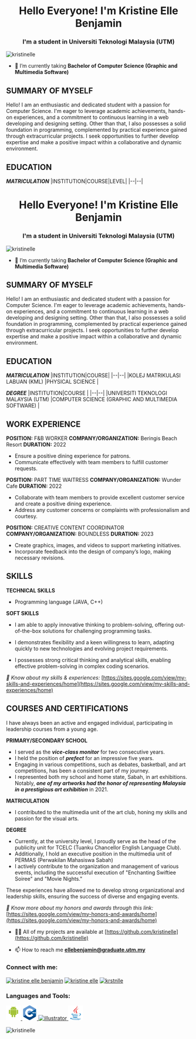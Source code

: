 
<h1 align="center">Hello Everyone! I'm Kristine Elle Benjamin</h1>
<h3 align="center">I'm a student in Universiti Teknologi Malaysia (UTM)</h3>

<p align="left"> <img src="https://komarev.com/ghpvc/?username=kristinelle&label=Profile%20views&color=0e75b6&style=flat" alt="kristinelle" /> </p>

- 🌱 I’m currently taking **Bachelor of Computer Science (Graphic and Multimedia Software)**

## **SUMMARY OF MYSELF**

Hello! I am an enthusiastic and dedicated student with a passion for Computer Science. I'm eager to leverage academic achievements, hands-on experiences, and a commitment to continuous learning in a web developing and designing setting. Other than that, I also possesses a solid foundation in programming, complemented by practical experience gained through extracurricular projects. I seek opportunities to further develop expertise and make a positive impact within a collaborative and dynamic environment.

## EDUCATION
***MATRICULATION***
|INSTITUTION|COURSE|LEVEL|
|--|--|
<h1 align="center">Hello Everyone! I'm Kristine Elle Benjamin</h1>
<h3 align="center">I'm a student in Universiti Teknologi Malaysia (UTM)</h3>

<p align="left"> <img src="https://komarev.com/ghpvc/?username=kristinelle&label=Profile%20views&color=0e75b6&style=flat" alt="kristinelle" /> </p>

- 🌱 I’m currently taking **Bachelor of Computer Science (Graphic and Multimedia Software)**

## **SUMMARY OF MYSELF**

Hello! I am an enthusiastic and dedicated student with a passion for Computer Science. I'm eager to leverage academic achievements, hands-on experiences, and a commitment to continuous learning in a web developing and designing setting. Other than that, I also possesses a solid foundation in programming, complemented by practical experience gained through extracurricular projects. I seek opportunities to further develop expertise and make a positive impact within a collaborative and dynamic environment.

## EDUCATION
***MATRICULATION***
|INSTITUTION|COURSE|
|--|--|
|KOLEJ MATRIKULASI LABUAN (KML)  |PHYSICAL SCIENCE  |

***DEGREE***
|INSTITUTION|COURSE  |
|--|--|
|UNIVERSITI TEKNOLOGI MALAYSIA (UTM)  |COMPUTER SCIENCE (GRAPHIC AND MULTIMEDIA SOFTWARE)  |

## WORK EXPERIENCE
**POSITION:** F&B WORKER 
**COMPANY/ORGANIZATION:** Beringis Beach Resort 
**DURATION:** 2022

 - Ensure a positive dining experience for patrons. 
 - Communicate effectively with team members to fulfill customer requests.
 
 **POSITION:** PART TIME WAITRESS
 **COMPANY/ORGANIZATION:** Wunder Cafe
 **DURATION:** 2022
 
 - Collaborate with team members to provide excellent customer service and create a positive dining experience.
 - Address any customer concerns or complaints with professionalism and courtesy.

 **POSITION:** CREATIVE CONTENT COORDINATOR
 **COMPANY/ORGANIZATION:** BOUNDLESS
 **DURATION:** 2023
 

 - Create graphics, images, and videos to support marketing initiatives.
 - Incorporate feedback into the design of company’s logo, making necessary revisions.

 ## SKILLS
 **TECHNICAL SKILLS**
 - Programming language (JAVA, C++)
 
**SOFT SKILLS**

 - I am able to apply innovative thinking to problem-solving, offering out-of-the-box solutions for challenging programming tasks.
- I demonstrates flexibility and a keen willingness to learn, adapting quickly to new technologies and evolving project requirements.

- I possesses strong critical thinking and analytical skills, enabling effective problem-solving in complex coding scenarios.

*📄 Know about my skills & experiences:* [https://sites.google.com/view/my-skills-and-experiences/home](https://sites.google.com/view/my-skills-and-experiences/home)


## COURSES AND CERTIFICATIONS
I have always been an active and engaged individual, participating in leadership courses from a young age. 

**PRIMARY/SECONDARY SCHOOL**
- I served as the ***vice-class monitor*** for two consecutive years.
- I held the position of ***prefect*** for an impressive five years.
- Engaging in various competitions, such as debates, basketball, and art competitions, has been a consistent part of my journey.
- I represented both my school and home state, Sabah, in art exhibitions. Notably, ***one of my artworks had the honor of representing Malaysia in a prestigious art exhibition*** in 2021.

**MATRICULATION**
- I contributed to the multimedia unit of the art club, honing my skills and passion for the visual arts.

**DEGREE**
- Currently, at the university level, I proudly serve as the head of the publicity unit for TCELC (Tuanku Chancellor English Language Club).
- Additionally, I hold an executive position in the multimedia unit of PERMAS (Perwakilan Mahasiswa Sabah)
-  I actively contribute to the organization and management of various events, including the successful execution of "Enchanting Swiftiee Soiree" and "Movie Nights." 

These experiences have allowed me to develop strong organizational and leadership skills, ensuring the success of diverse and engaging events.

*📝 Know more about my honors and awards through this link:*
[https://sites.google.com/view/my-honors-and-awards/home](https://sites.google.com/view/my-honors-and-awards/home)

 - 👨‍💻 All of my projects are available at [https://github.com/kristinelle](https://github.com/kristinelle)

- 📫 How to reach me **ellebenjamin@graduate.utm.my**
<h3 align="left">Connect with me:</h3>
<p align="left">
<a href="https://linkedin.com/in/kristine elle benjamin" target="blank"><img align="center" src="https://raw.githubusercontent.com/rahuldkjain/github-profile-readme-generator/master/src/images/icons/Social/linked-in-alt.svg" alt="kristine elle benjamin" height="30" width="40" /></a>
<a href="https://fb.com/kristine elle" target="blank"><img align="center" src="https://raw.githubusercontent.com/rahuldkjain/github-profile-readme-generator/master/src/images/icons/Social/facebook.svg" alt="kristine elle" height="30" width="40" /></a>
<a href="https://instagram.com/krstnlle" target="blank"><img align="center" src="https://raw.githubusercontent.com/rahuldkjain/github-profile-readme-generator/master/src/images/icons/Social/instagram.svg" alt="krstnlle" height="30" width="40" /></a>
</p>

<h3 align="left">Languages and Tools:</h3>
<p align="left"> <a href="https://developer.android.com" target="_blank" rel="noreferrer"> <img src="https://raw.githubusercontent.com/devicons/devicon/master/icons/android/android-original-wordmark.svg" alt="android" width="40" height="40"/> </a> <a href="https://www.w3schools.com/cpp/" target="_blank" rel="noreferrer"> <img src="https://raw.githubusercontent.com/devicons/devicon/master/icons/cplusplus/cplusplus-original.svg" alt="cplusplus" width="40" height="40"/> </a> <a href="https://www.adobe.com/in/products/illustrator.html" target="_blank" rel="noreferrer"> <img src="https://www.vectorlogo.zone/logos/adobe_illustrator/adobe_illustrator-icon.svg" alt="illustrator" width="40" height="40"/> </a> <a href="https://www.java.com" target="_blank" rel="noreferrer"> <img src="https://raw.githubusercontent.com/devicons/devicon/master/icons/java/java-original.svg" alt="java" width="40" height="40"/> </a> </p>

<p><img align="center" src="https://github-readme-streak-stats.herokuapp.com/?user=kristinelle&" alt="kristinelle" /></p>

